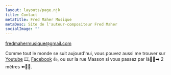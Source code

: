 ```yaml
---
layout: layouts/page.njk
title: Contact
metaTitle: Fred Maher Musique
metaDesc: Site de l'auteur-compositeur Fred Maher
socialImage: ""
---
```

[fredmahermusique@gmail.com](mailto:fredmahermusique@gmail.com)

Comme tout le monde se suit aujourd'hui, vous pouvez aussi me trouver sur [Youtube](https://www.youtube.com/channel/UCa6Mu7rVQ7BOkmsXrAFZRXQ/videos) 🎞️, <a href="https://www.facebook.com/Fred-Maher-Musique-111646130594143/" target="_blank" rel="noreferrer">Facebook</a> 👍, ou sur la rue Masson si vous passez par là🚶‍♀️➡️ 2 mètres ⬅️🚶‍♂️.

